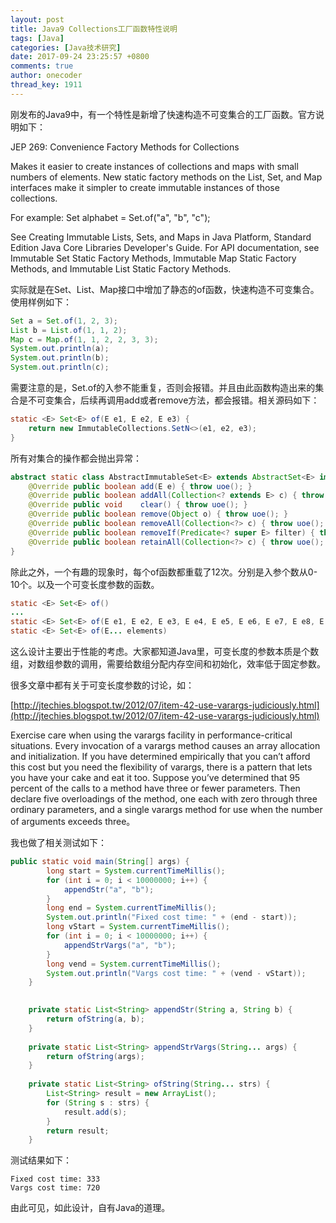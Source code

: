 ```yaml
---
layout: post
title: Java9 Collections工厂函数特性说明
tags: [Java]
categories: [Java技术研究]
date: 2017-09-24 23:25:57 +0800
comments: true
author: onecoder
thread_key: 1911
---
```

刚发布的Java9中，有一个特性是新增了快速构造不可变集合的工厂函数。官方说明如下：

>
JEP 269: Convenience Factory Methods for Collections
>
Makes it easier to create instances of collections and maps with small numbers of elements. New static factory methods on the List, Set, and Map interfaces make it simpler to create immutable instances of those collections.
>
For example:
Set<String> alphabet = Set.of("a", "b", "c");
>
See Creating Immutable Lists, Sets, and Maps in Java Platform, Standard Edition Java Core Libraries Developer's Guide. For API documentation, see Immutable Set Static Factory Methods, Immutable Map Static Factory Methods, and Immutable List Static Factory Methods.

<!--break-->

实际就是在Set、List、Map接口中增加了静态的of函数，快速构造不可变集合。使用样例如下：

```java
Set a = Set.of(1, 2, 3);
List b = List.of(1, 1, 2);
Map c = Map.of(1, 1, 2, 2, 3, 3);
System.out.println(a);
System.out.println(b);
System.out.println(c);
```

需要注意的是，Set.of的入参不能重复，否则会报错。并且由此函数构造出来的集合是不可变集合，后续再调用add或者remove方法，都会报错。相关源码如下：

```java
static <E> Set<E> of(E e1, E e2, E e3) {
    return new ImmutableCollections.SetN<>(e1, e2, e3);
}
```

所有对集合的操作都会抛出异常：

```java
abstract static class AbstractImmutableSet<E> extends AbstractSet<E> implements Serializable {
    @Override public boolean add(E e) { throw uoe(); }
    @Override public boolean addAll(Collection<? extends E> c) { throw uoe(); }
    @Override public void    clear() { throw uoe(); }
    @Override public boolean remove(Object o) { throw uoe(); }
    @Override public boolean removeAll(Collection<?> c) { throw uoe(); }
    @Override public boolean removeIf(Predicate<? super E> filter) { throw uoe(); }
    @Override public boolean retainAll(Collection<?> c) { throw uoe(); }
}
```

除此之外，一个有趣的现象时，每个of函数都重载了12次。分别是入参个数从0-10个。以及一个可变长度参数的函数。

```java
static <E> Set<E> of()
...
static <E> Set<E> of(E e1, E e2, E e3, E e4, E e5, E e6, E e7, E e8, E e9, E e10) 
static <E> Set<E> of(E... elements) 
```

这么设计主要出于性能的考虑。大家都知道Java里，可变长度的参数本质是个数组，对数组参数的调用，需要给数组分配内存空间和初始化，效率低于固定参数。

很多文章中都有关于可变长度参数的讨论，如：

[http://jtechies.blogspot.tw/2012/07/item-42-use-varargs-judiciously.html](http://jtechies.blogspot.tw/2012/07/item-42-use-varargs-judiciously.html)

>
Exercise care when using the varargs facility in performance-critical situations. Every invocation of a varargs method causes an array allocation and initialization. If you have determined empirically that you can’t afford this cost but you need the flexibility of varargs, there is a pattern that lets you have your cake and eat it too. Suppose you’ve determined that 95 percent of the calls to a method have three or fewer parameters. Then declare five overloadings of the method, one each with zero through three ordinary parameters, and a single varargs method for use when the number of arguments exceeds three。

我也做了相关测试如下：

```java
public static void main(String[] args) {
        long start = System.currentTimeMillis();
        for (int i = 0; i < 10000000; i++) {
            appendStr("a", "b");
        }
        long end = System.currentTimeMillis();
        System.out.println("Fixed cost time: " + (end - start));
        long vStart = System.currentTimeMillis();
        for (int i = 0; i < 10000000; i++) {
            appendStrVargs("a", "b");
        }
        long vend = System.currentTimeMillis();
        System.out.println("Vargs cost time: " + (vend - vStart));
    }

    
    private static List<String> appendStr(String a, String b) {
        return ofString(a, b);
    }
    
    private static List<String> appendStrVargs(String... args) {
        return ofString(args);
    }
    
    private static List<String> ofString(String... strs) {
        List<String> result = new ArrayList();
        for (String s : strs) {
            result.add(s);
        }
        return result;
    }
```

测试结果如下：

```
Fixed cost time: 333  
Vargs cost time: 720
```

由此可见，如此设计，自有Java的道理。